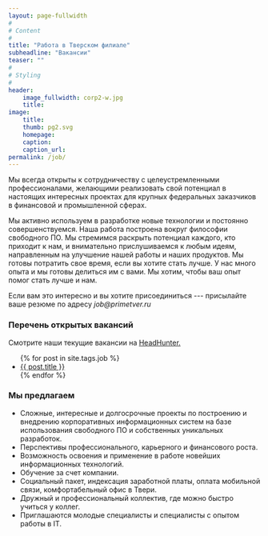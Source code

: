```yaml
---
layout: page-fullwidth
#
# Content
#
title: "Работа в Тверском филиале"
subheadline: "Вакансии"
teaser: ""
#
# Styling
#
header: 
    image_fullwidth: corp2-w.jpg
    title:
image:
    title:
    thumb: pg2.svg
    homepage:
    caption:
    caption_url:
permalink: /job/
---
```


Мы всегда открыты к сотрудничеству с целеустремленными профессионалами, желающими реализовать свой потенциал в настоящих интересных проектах для крупных федеральных заказчиков в финансовой и промышленной сферах.

Мы активно используем в разработке новые технологии и постоянно совершенствуемся. Наша работа построена вокруг философии свободного ПО. Мы стремимся раскрыть потенциал каждого, кто приходит к нам, и внимательно прислушиваемся к любым идеям, направленным на улучшение нашей работы и наших продуктов. Мы готовы потратить свое время, если вы хотите стать лучше. У нас много опыта и мы готовы делиться им с вами. Мы хотим, чтобы ваш опыт помог стать лучше и нам.

Если вам это интересно и вы хотите присоединиться --- присылайте ваше резюме по адресу _job@primetver.ru_ 

### Перечень открытых вакансий

Смотрите наши текущие вакансии на [HeadHunter.][4]

<ul>
    {% for post in site.tags.job %}
    <li><a href="{{ site.url }}{{ post.url }}">{{ post.title }}</a></li>
    {% endfor %}
</ul>


### Мы предлагаем

- Сложные, интересные и долгосрочные проекты по построению и внедрению корпоративных информационных систем на базе использования свободного ПО и собственных уникальных разработок.
- Перспективы профессионального, карьерного и финансового роста.
- Возможность освоения и применение в работе новейших информационных технологий.
- Обучение за счет компании.
- Социальный пакет, индексация заработной платы, оплата мобильной связи, комфортабельный офис в Твери.
- Дружный и профессиональный коллектив, где можно быстро учиться у коллег.
- Приглашаются молодые специалисты и специалисты с опытом работы в IT.


  
  
 [1]: http://www.primegroup.ru
 [2]: /platform/
 [3]: /opensource/why-postgres
 [4]: http://tver.hh.ru/employer/56181
 [5]: /job/
 [6]: #
 [7]: #
 [8]: #
 [9]: #
 [10]: #
